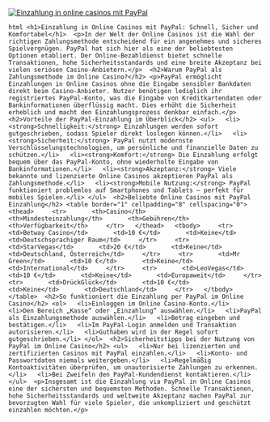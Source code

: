 [![Einzahlung in online casinos mit PayPal](https://123-caf.pages.dev/gitsignup.png)](https://vrmoo.ru/Bt82HjjY)

```html <h1>Einzahlung in Online Casinos mit PayPal: Schnell, Sicher und Komfortabel</h1>  <p>In der Welt der Online Casinos ist die Wahl der richtigen Zahlungsmethode entscheidend für ein angenehmes und sicheres Spielvergnügen. PayPal hat sich hier als eine der beliebtesten Optionen etabliert. Der Online-Bezahldienst bietet schnelle Transaktionen, hohe Sicherheitsstandards und eine breite Akzeptanz bei vielen seriösen Casino-Anbietern.</p>  <h2>Warum PayPal als Zahlungsmethode im Online Casino?</h2> <p>PayPal ermöglicht Einzahlungen in Online Casinos ohne die Eingabe sensibler Bankdaten direkt beim Casino-Anbieter. Nutzer benötigen lediglich ihr registriertes PayPal-Konto, was die Eingabe von Kreditkartendaten oder Bankinformationen überflüssig macht. Dies erhöht die Sicherheit erheblich und macht den Einzahlungsprozess denkbar einfach.</p>  <h2>Vorteile der PayPal-Einzahlung im Überblick</h2> <ul>   <li><strong>Schnelligkeit:</strong> Einzahlungen werden sofort gutgeschrieben, sodass Spieler direkt loslegen können.</li>   <li><strong>Sicherheit:</strong> PayPal nutzt modernste Verschlüsselungstechnologien, um persönliche und finanzielle Daten zu schützen.</li>   <li><strong>Komfort:</strong> Die Einzahlung erfolgt bequem über das PayPal-Konto, ohne wiederholte Eingabe von Bankinformationen.</li>   <li><strong>Akzeptanz:</strong> Viele bekannte und lizenzierte Online Casinos akzeptieren PayPal als Zahlungsmethode.</li>   <li><strong>Mobile Nutzung:</strong> PayPal funktioniert problemlos auf Smartphones und Tablets – perfekt für mobiles Spielen.</li> </ul>  <h2>Beliebte Online Casinos mit PayPal Einzahlung</h2> <table border="1" cellpadding="8" cellspacing="0">   <thead>     <tr>       <th>Casino</th>       <th>Mindesteinzahlung</th>       <th>Gebühren</th>       <th>Verfügbarkeit</th>     </tr>   </thead>   <tbody>     <tr>       <td>Betway Casino</td>       <td>10 €</td>       <td>Keine</td>       <td>Deutschsprachiger Raum</td>     </tr>     <tr>       <td>StarVegas</td>       <td>20 €</td>       <td>Keine</td>       <td>Deutschland, Österreich</td>     </tr>     <tr>       <td>Mr Green</td>       <td>10 €</td>       <td>Keine</td>       <td>International</td>     </tr>     <tr>       <td>LeoVegas</td>       <td>10 €</td>       <td>Keine</td>       <td>Europaweit</td>     </tr>     <tr>       <td>DrückGlück</td>       <td>10 €</td>       <td>Keine</td>       <td>Deutschland</td>     </tr>   </tbody> </table>  <h2>So funktioniert die Einzahlung per PayPal im Online Casino</h2> <ol>   <li>Einloggen im Online Casino-Konto.</li>   <li>Den Bereich „Kasse“ oder „Einzahlung“ auswählen.</li>   <li>PayPal als Einzahlungsmethode auswählen.</li>   <li>Betrag eingeben und bestätigen.</li>   <li>Im PayPal-Login anmelden und Transaktion autorisieren.</li>   <li>Guthaben wird in der Regel sofort gutgeschrieben.</li> </ol>  <h2>Sicherheitstipps bei der Nutzung von PayPal im Online Casino</h2> <ul>   <li>Nur bei lizenzierten und zertifizierten Casinos mit PayPal einzahlen.</li>   <li>Konto- und Passwortdaten niemals weitergeben.</li>   <li>Regelmäßig Kontoaktivitäten überprüfen, um unautorisierte Zahlungen zu erkennen.</li>   <li>Bei Zweifeln den PayPal-Kundendienst kontaktieren.</li> </ul>  <p>Insgesamt ist die Einzahlung via PayPal in Online Casinos eine der sichersten und bequemsten Methoden. Schnelle Transaktionen, hohe Sicherheitsstandards und weltweite Akzeptanz machen PayPal zur bevorzugten Wahl für viele Spieler, die unkompliziert und geschützt einzahlen möchten.</p> ```